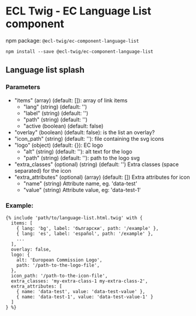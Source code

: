 # ECL Twig - EC Language List component

npm package: `@ecl-twig/ec-component-language-list`

```shell
npm install --save @ecl-twig/ec-component-language-list
```

## Language list splash

### Parameters

- "items" (array) (default: []): array of link items
  - "lang" (string) (default: '')
  - "label" (string) (default: '')
  - "path" (string) (default: '')
  - "active (boolean) (default: false)
- "overlay" (boolean) (default: false): is the list an overlay?
- "icon_path" (string) (default: ''): file containing the svg icons
- "logo" (object) (default: {}): EC logo
  - "alt" (string) (default: ''): alt text for the logo
  - "path" (string) (default: ''): path to the logo svg
- "extra_classes" (optional) (string) (default: '') Extra classes (space separated) for the icon
- "extra_attributes" (optional) (array) (default: []) Extra attributes for icon
  - "name" (string) Attribute name, eg. 'data-test'
  - "value" (string) Attribute value, eg: 'data-test-1'

### Example:

<!-- prettier-ignore -->
```twig
{% include 'path/to/language-list.html.twig' with { 
  items: [ 
    { lang: 'bg', label: 'български', path: '/example' }, 
    { lang: 'es', label: 'español', path: '/example' }, 
    ... 
  ], 
  overlay: false, 
  logo: { 
    alt: 'European Commission Logo', 
    path: '/path-to-the-logo-file', 
  }, 
  icon_path: '/path-to-the-icon-file', 
  extra_classes: 'my-extra-class-1 my-extra-class-2', 
  extra_attributes: [ 
    { name: 'data-test', value: 'data-test-value' }, 
    { name: 'data-test-1', value: 'data-test-value-1' } 
  ] 
} %}
```
